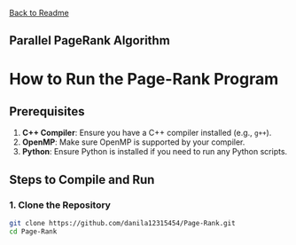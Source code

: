 [Back to Readme](../README.md)

## Parallel PageRank Algorithm

# How to Run the Page-Rank Program

## Prerequisites

1. **C++ Compiler**: Ensure you have a C++ compiler installed (e.g., `g++`).
2. **OpenMP**: Make sure OpenMP is supported by your compiler.
3. **Python**: Ensure Python is installed if you need to run any Python scripts.

## Steps to Compile and Run

### 1. Clone the Repository

```sh
git clone https://github.com/danila12315454/Page-Rank.git
cd Page-Rank